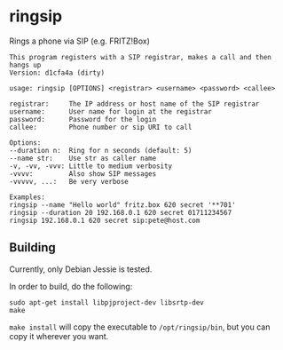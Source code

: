 # ringsip
Rings a phone via SIP (e.g. FRITZ!Box)

    This program registers with a SIP registrar, makes a call and then hangs up
    Version: d1cfa4a (dirty)

    usage: ringsip [OPTIONS] <registrar> <username> <password> <callee>

    registrar:     The IP address or host name of the SIP registrar
    username:      User name for login at the registrar
    password:      Password for the login
    callee:        Phone number or sip URI to call

    Options:
    --duration n:  Ring for n seconds (default: 5)
    --name str:    Use str as caller name
    -v, -vv, -vvv: Little to medium verbosity
    -vvvv:         Also show SIP messages
    -vvvvv, ...:   Be very verbose

    Examples:
    ringsip --name "Hello world" fritz.box 620 secret '**701'
    ringsip --duration 20 192.168.0.1 620 secret 01711234567
    ringsip 192.168.0.1 620 secret sip:pete@host.com

## Building

Currently, only Debian Jessie is tested.

In order to build, do the following:

    sudo apt-get install libpjproject-dev libsrtp-dev
    make

`make install` will copy the executable to `/opt/ringsip/bin`, but you can copy it wherever you want.

